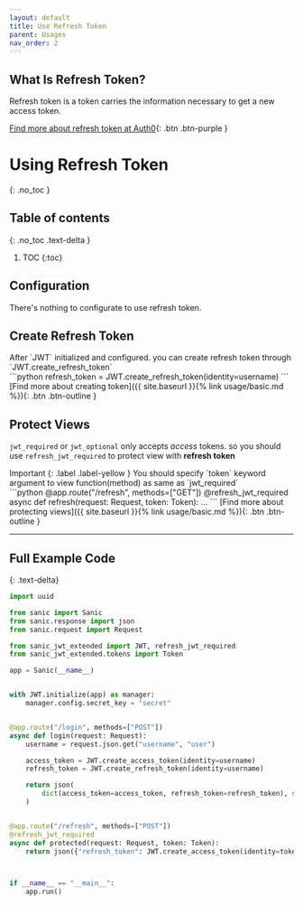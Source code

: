 ```yaml
---
layout: default
title: Use Refresh Token
parent: Usages
nav_order: 2
---
```


## What Is Refresh Token?

Refresh token is a token carries the information necessary to get a new access token.

[Find more about refresh token at Auth0](https://auth0.com/blog/refresh-tokens-what-are-they-and-when-to-use-them/){: .btn .btn-purple }

# Using Refresh Token
{: .no_toc }

## Table of contents
{: .no_toc .text-delta }

1. TOC
{:toc}


## Configuration

There's nothing to configurate to use refresh token.

## Create Refresh Token

<div class="code-example" markdown="1">
After `JWT` initialized and configured. you can create refresh token through `JWT.create_refresh_token`
</div>
```python
refresh_token = JWT.create_refresh_token(identity=username)
```
[Find more about creating token]({{ site.baseurl }}{% link usage/basic.md %}){: .btn .btn-outline }

## Protect Views

`jwt_required` or `jwt_optional` only accepts *access* tokens. so you should use `refresh_jwt_required` to protect view with **refresh token**

<div class="code-example" markdown="1">
Important
{: .label .label-yellow }
You should specify `token` keyword argument to view function(method) as same as `jwt_required`
</div>
```python
@app.route("/refresh", methods=["GET"])
@refresh_jwt_required
async def refresh(request: Request, token: Token):
    ...
```
[Find more about protecting views]({{ site.baseurl }}{% link usage/basic.md %}){: .btn .btn-outline }

---

## Full Example Code
{: .text-delta}


```python
import uuid

from sanic import Sanic
from sanic.response import json
from sanic.request import Request

from sanic_jwt_extended import JWT, refresh_jwt_required 
from sanic_jwt_extended.tokens import Token

app = Sanic(__name__)


with JWT.initialize(app) as manager:
    manager.config.secret_key = "secret"


@app.route("/login", methods=["POST"])
async def login(request: Request):
    username = request.json.get("username", "user")

    access_token = JWT.create_access_token(identity=username)
    refresh_token = JWT.create_refresh_token(identity=username)

    return json(
        dict(access_token=access_token, refresh_token=refresh_token), status=200
    )


@app.route("/refresh", methods=["POST"])
@refresh_jwt_required
async def protected(request: Request, token: Token):
    return json({"refresh_token": JWT.create_access_token(identity=token.identity)})



if __name__ == "__main__":
    app.run()
```